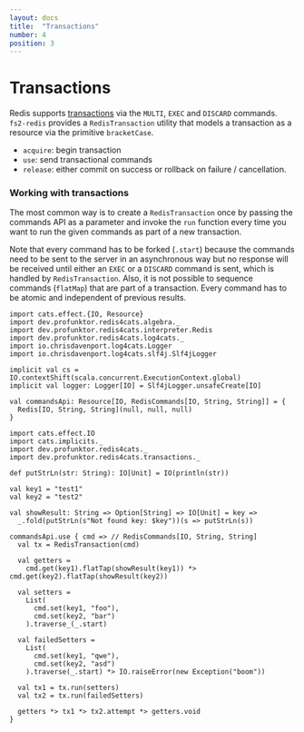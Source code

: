 ```yaml
---
layout: docs
title:  "Transactions"
number: 4
position: 3
---
```


# Transactions

Redis supports [transactions](https://redis.io/topics/transactions) via the `MULTI`, `EXEC` and `DISCARD` commands. `fs2-redis` provides a `RedisTransaction` utility that models a transaction as a resource via the primitive `bracketCase`.

- `acquire`: begin transaction
- `use`: send transactional commands
- `release`: either commit on success or rollback on failure / cancellation.

### Working with transactions

The most common way is to create a `RedisTransaction` once by passing the commands API as a parameter and invoke the `run` function every time you want to run the given commands as part of a new transaction.

Note that every command has to be forked (`.start`) because the commands need to be sent to the server in an asynchronous way but no response will be received until either an `EXEC` or a `DISCARD` command is sent, which is handled by `RedisTransaction`. Also, it is not possible to sequence commands (`flatMap`) that are part of a transaction. Every command has to be atomic and independent of previous results.

```tut:book:invisible
import cats.effect.{IO, Resource}
import dev.profunktor.redis4cats.algebra._
import dev.profunktor.redis4cats.interpreter.Redis
import dev.profunktor.redis4cats.log4cats._
import io.chrisdavenport.log4cats.Logger
import io.chrisdavenport.log4cats.slf4j.Slf4jLogger

implicit val cs = IO.contextShift(scala.concurrent.ExecutionContext.global)
implicit val logger: Logger[IO] = Slf4jLogger.unsafeCreate[IO]

val commandsApi: Resource[IO, RedisCommands[IO, String, String]] = {
  Redis[IO, String, String](null, null, null)
}
```

```tut:book:silent
import cats.effect.IO
import cats.implicits._
import dev.profunktor.redis4cats._
import dev.profunktor.redis4cats.transactions._

def putStrLn(str: String): IO[Unit] = IO(println(str))

val key1 = "test1"
val key2 = "test2"

val showResult: String => Option[String] => IO[Unit] = key =>
  _.fold(putStrLn(s"Not found key: $key"))(s => putStrLn(s))

commandsApi.use { cmd => // RedisCommands[IO, String, String]
  val tx = RedisTransaction(cmd)

  val getters =
    cmd.get(key1).flatTap(showResult(key1)) *> cmd.get(key2).flatTap(showResult(key2))

  val setters =
    List(
      cmd.set(key1, "foo"),
      cmd.set(key2, "bar")
    ).traverse_(_.start)

  val failedSetters =
    List(
      cmd.set(key1, "qwe"),
      cmd.set(key2, "asd")
    ).traverse(_.start) *> IO.raiseError(new Exception("boom"))

  val tx1 = tx.run(setters)
  val tx2 = tx.run(failedSetters)

  getters *> tx1 *> tx2.attempt *> getters.void
}
```

